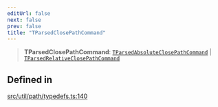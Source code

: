 ```yaml
---
editUrl: false
next: false
prev: false
title: "TParsedClosePathCommand"
---
```


> **TParsedClosePathCommand**: [`TParsedAbsoluteClosePathCommand`](/api/namespaces/util/type-aliases/tparsedabsoluteclosepathcommand/) \| [`TParsedRelativeClosePathCommand`](/api/namespaces/util/type-aliases/tparsedrelativeclosepathcommand/)

## Defined in

[src/util/path/typedefs.ts:140](https://github.com/fabricjs/fabric.js/blob/8748628df7e9de00ba77413bfc3ad9e9fe9d4f30/src/util/path/typedefs.ts#L140)
